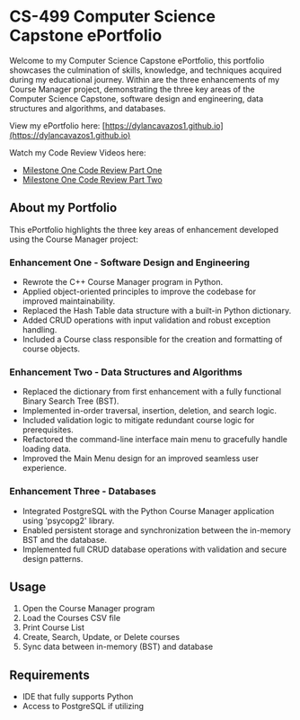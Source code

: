 # CS-499 Computer Science Capstone ePortfolio 

Welcome to my Computer Science Capstone ePortfolio, this portfolio showcases the culmination of skills, knowledge, and techniques acquired during my educational journey. Within are the three enhancements of my Course Manager project, demonstrating the three key areas of the Computer Science Capstone, software design and engineering, data structures and algorithms, and databases. 

View my ePortfolio here: 
[https://dylancavazos1.github.io](https://dylancavazos1.github.io)

Watch my Code Review Videos here:
- [Milestone One Code Review Part One](https://youtu.be/ht1_IJ6qJv8)
- [Milestone One Code Review Part Two](https://youtu.be/XJDGEYHm7I0)

## About my Portfolio
This ePortfolio highlights the three key areas of enhancement developed using the Course Manager project:

### Enhancement One - Software Design and Engineering
- Rewrote the C++ Course Manager program in Python.
- Applied object-oriented principles to improve the codebase for improved maintainability.
- Replaced the Hash Table data structure with a built-in Python dictionary. 
- Added CRUD operations with input validation and robust exception handling.
- Included a Course class responsible for the creation and formatting of course objects.

### Enhancement Two - Data Structures and Algorithms
- Replaced the dictionary from first enhancement with a fully functional Binary Search Tree (BST).
- Implemented in-order traversal, insertion, deletion, and search logic.
- Included validation logic to mitigate redundant course logic for prerequisites.
- Refactored the command-line interface main menu to gracefully handle loading data.
- Improved the Main Menu design for an improved seamless user experience.

### Enhancement Three - Databases
- Integrated PostgreSQL with the Python Course Manager application using 'psycopg2' library.
- Enabled persistent storage and synchronization between the in-memory BST and the database.
- Implemented full CRUD database operations with validation and secure design patterns.

## Usage
1. Open the Course Manager program
2. Load the Courses CSV file
3. Print Course List
4. Create, Search, Update, or Delete courses
5. Sync data between in-memory (BST) and database

## Requirements
- IDE that fully supports Python
- Access to PostgreSQL if utilizing
